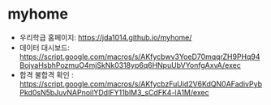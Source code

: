 # myhome

- 우리학급 홈페이지: https://jda1014.github.io/myhome/
- 데이터 대시보드: https://script.google.com/macros/s/AKfycbwv3YoeD70mqqrZH9PHq94BojyaHsbhPozmuO4mjSkNk0318yp6q6HNpuUbVYonfgAxvA/exec
- 합격 불합격 확인 : https://script.google.com/macros/s/AKfycbzFuUid2V6KdQN0AFadivPybPkd0sN5bJuvNAPnoiIYDdIFY11blM3_sCdFK4-lA1M/exec
